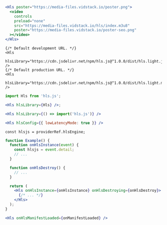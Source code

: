 <script>
import Docs from '../_Docs.md'
</script>

<Docs>

```jsx copy|slot=usage
<Hls poster="https://media-files.vidstack.io/poster.png">
  <video
    controls
    preload="none"
    src="https://media-files.vidstack.io/hls/index.m3u8"
    poster="https://media-files.vidstack.io/poster-seo.png"
  ></video>
</Hls>
```

```jsx|slot=loading-hls
{/* Default development URL. */}
<Hls
  hlsLibrary="https://cdn.jsdelivr.net/npm/hls.js@^1.0.0/dist/hls.light.js"
/>
{/* Default production URL. */}
<Hls
  hlsLibrary="https://cdn.jsdelivr.net/npm/hls.js@^1.0.0/dist/hls.light.min.js"
/>
```

```jsx copyHighlight|slot=importing-hls{4}
import Hls from 'hls.js';

<Hls hlsLibrary={Hls} />;
```

```jsx copyHighlight|slot=dynamically-import-hls{2}
<Hls hlsLibrary={() => import('hls.js')} />
```

```jsx copyHighlight|slot=configuring-hls{2}
<Hls hlsConfig={{ lowLatencyMode: true }} />
```

```js|slot=hls-engine
const hlsjs = providerRef.hlsEngine;
```

```jsx copyHighlight|slot=hls-engine-events{12}
function Example() {
  function onHlsInstance(event) {
    const hlsjs = event.detail;
    // ...
  }

  function onHlsDestroy() {
    // ...
  }

  return (
    <Hls onHlsInstance={onHlsInstance} onHlsDestroying={onHlsDestroy}>
      {/* ... */}
    </Hls>
  );
}
```

```jsx copyHighlight|slot=hls-events{2}
<Hls onHlsManifestLoaded={onManifestLoaded} />
```

</Docs>
